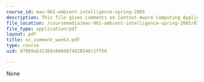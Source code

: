 ```yaml
---
course_id: mas-961-ambient-intelligence-spring-2005
description: This file gives comments on Context-Aware Computing Applications link.
file_location: /coursemedia/mas-961-ambient-intelligence-spring-2005/87069ab31369c046d8f4828546c1ff58_ss_comment_week3.pdf
file_type: application/pdf
layout: pdf
title: ss_comment_week3.pdf
type: course
uid: 87069ab31369c046d8f4828546c1ff58

---
```

None